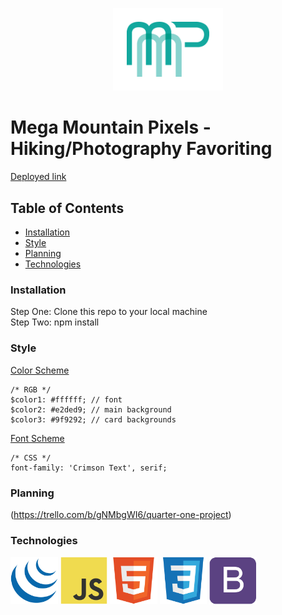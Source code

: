 <p align="center">
<a href="http://megamountainpixels.surge.sh/"><img src="img/mmp-logo.png" target="_blank" title="MMP" alt="MMP" width="35%"></a>
</p>

# Mega Mountain Pixels - Hiking/Photography Favoriting

[Deployed link](http://megamountainpixels.surge.sh/)

## Table of Contents

- [Installation](#installation)
- [Style](#style)
- [Planning](#planning)
- [Technologies](#technologies)

### Installation

Step One: Clone this repo to your local machine  
Step Two: npm install

### Style

[Color Scheme](https://coolors.co/000000-ffffff-e2ded9-9f9292-c9d5b5)
```
/* RGB */
$color1: #ffffff; // font
$color2: #e2ded9; // main background
$color3: #9f9292; // card backgrounds
```

[Font Scheme](https://fonts.googleapis.com/css?family=Crimson+Text)
```
/* CSS */
font-family: 'Crimson Text', serif;
```

### Planning

(https://trello.com/b/gNMbgWI6/quarter-one-project)

### Technologies

<a href="https://jquery.com/"><img src="img/jquery-original.svg" target="_blank" title="jQuery" alt="jQuery" width="15%"></a>
<a href="https://www.javascript.com/"><img src="img/javascript-original.svg" target="_blank" title="JS" alt="JS" width="15%"></a>
<a href="https://html.com/"><img src="img/html5-original.svg" target="_blank" title="HTML" alt="HTML" width="15%"></a>
<a href="https://css-tricks.com/"><img src="img/css3-original.svg" target="_blank" title="CSS" alt="CSS" width="15%"></a>
<a href="https://getbootstrap.com/"><img src="img/bootstrap-plain.svg" target="_blank" title="Bootstrap" alt="Bootstrap" width="15%"></a>

